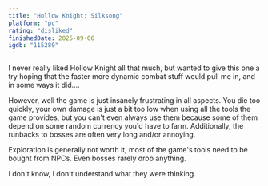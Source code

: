 ```yaml
---
title: "Hollow Knight: Silksong"
platform: "pc"
rating: "disliked"
finishedDate: 2025-09-06
igdb: "115289"
---
```


I never really liked Hollow Knight all that much, but wanted to give this one a try hoping that the faster more dynamic combat stuff would pull me in, and in some ways it did....

However, well the game is just insanely frustrating in all aspects. You die too quickly, your own damage is just a bit too low when using all the tools the game provides, but you can't even always use them because some of them depend on some random currency you'd have to farm. Additionally, the runbacks to bosses are often very long and/or annoying.

Exploration is generally not worth it, most of the game's tools need to be bought from NPCs. Even bosses rarely drop anything.

I don't know, I don't understand what they were thinking.
